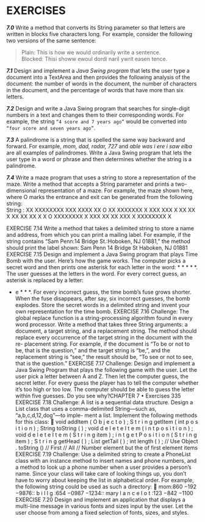 # EXERCISES

***7.0*** Write a method that converts its String parameter so that letters are written in blocks five characters long. For example, consider the following two versions of the same sentence:
>Plain: This is how we would ordinarily write a sentence.  
Blocked: Thisi showw ewoul dordi naril ywrit easen tence.  

***7.1*** Design and implement a *Java Swing program* that lets the user type a document into a TextArea and then provides the following analysis of the document: the number of words in the document, the number of characters in the document, and the percentage of words that have more than six letters.

***7.2*** Design and write a Java Swing program that searches for single-digit numbers in a text and changes them to their corresponding words. For example, the string `“4 score and 7 years ago”` would be converted into `“four score and seven years ago”`.

***7.3*** A palindrome is a string that is spelled the same way backward and forward. For example, *mom, dad, radar, 727* and *able was i ere i saw elba* are all examples of palindromes. Write a Java Swing program that lets the user type in a word or phrase and then determines whether the string is a palindrome.

***7.4*** Write a maze program that uses a string to store a representation of the maze. Write a method that accepts a String parameter and prints a two-dimensional representation of a maze. For example, the maze shown here, where O marks the entrance and exit can be generated from the following string:  
        String : XX XXXXXXXX XXX XXXX XX
        O
        XX XXXXXXX
        X XXX XXX
        X XX
        XX
        X XX XX XX
        X
        X
        O
        XXXXXXXX X
        XXX XX XX XXX
        X
        XXXXXXXX X

EXERCISE 7.14 Write a method that takes a delimited string to store a name
and address, from which you can print a mailing label. For example, if the string
contains “Sam Penn:14 Bridge St.:Hoboken, NJ 01881,” the method should print
the label shown:
Sam Penn 14 Bridge St Haboken, NJ 01881
EXERCISE 7.15 Design and implement a Java Swing program that plays Time
Bomb with the user. Here’s how the game works. The computer picks a secret
word and then prints one asterisk for each letter in the word: * * * * *. The user
guesses at the letters in the word. For every correct guess, an asterisk is replaced by
a
letter:
* e * * *. For every incorrect guess, the time bomb’s fuse grows shorter. When
the fuse disappears, after say, six incorrect guesses, the bomb explodes. Store the
secret words in a delimited string and invent your own representation for the time
bomb.
EXERCISE 7.16 Challenge: The global replace function is a string-processing
algorithm found in every word processor. Write a method that takes three String
arguments: a document, a target string, and a replacement string. The method
should replace every occurrence of the target string in the document with the re-
placement string. For example, if the document is “To be or not to be, that is the
question,” and the target string is “be,”, and the replacement string is “see,” the
result should be, “To see or not to see, that is the question.”
EXERCISE 7.17 Challenge: Design and implement a Java Swing Program that
plays the following game with the user. Let the user pick a letter between A and
Z. Then let the computer guess, the secret letter. For every guess the player has to
tell the computer whether it’s too high or too low. The computer should be able to
guess the letter within five guesses. Do you see why?CHAPTER 7 •
Exercises
335
EXERCISE 7.18 Challenge: A list is a sequential data structure. Design a List
class that uses a comma-delimited String—such as, “a,b,c,d,12,dog”—to imple-
ment a list. Implement the following methods for this class:

void addItem ( O b j e c t o ) ;
S t r i n g getItem ( int p o s i t i o n ) ;
String toString ( ) ;
void d e l e t e I t e m ( i n t p o s i t i o n ) ;
void d e l e t e I t e m ( S t r i n g item ) ;
i n t g e t P o s i t i o n ( S t r i n g item ) ;
S t r i n g getHead ( ) ;
List getTail ( ) ;
int length ( ) ;
//
Use
Object . toString ()
// First
// All
// Number
element
but
the
of
first
element
items
EXERCISE 7.19 Challenge: Use a delimited string to create a PhoneList class
with an instance method to insert names and phone numbers, and a method to
look up a phone number when a user provides a person’s name. Since your class
will take care of looking things up, you don’t have to worry about keeping the list
in alphabetical order. For example, the following string could be used as such a
directory:

mom:860 −192 −9876:: b i l l g :654 −0987 −1234:: mary l a n c e l o t :123 −842 −1100
EXERCISE 7.20 Design and implement an application that displays a multi-line
message in various fonts and sizes input by the user. Let the user choose from
among a fixed selection of fonts, sizes, and styles.